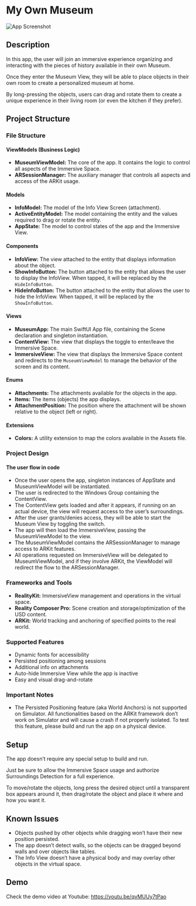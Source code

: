 # My Own Museum

![App Screenshot](screenshot.png)

## Description

In this app, the user will join an immersive experience organizing and interacting with the pieces of history available in their own Museum.

Once they enter the Museum View, they will be able to place objects in their own room to create a personalized museum at home.

By long-pressing the objects, users can drag and rotate them to create a unique experience in their living room (or even the kitchen if they prefer).

## Project Structure

### File Structure

#### ViewModels (Business Logic)
- **MuseumViewModel:** The core of the app. It contains the logic to control all aspects of the Immersive Space.
- **ARSessionManager:** The auxiliary manager that controls all aspects and access of the ARKit usage.

#### Models

- **InfoModel:** The model of the Info View Screen (attachment).
- **ActiveEntityModel:** The model containing the entity and the values required to drag or rotate the entity.
- **AppState:** The model to control states of the app and the Immersive View.

#### Components

- **InfoView:** The view attached to the entity that displays information about the object.
- **ShowInfoButton:** The button attached to the entity that allows the user to display the InfoView. When tapped, it will be replaced by the `HideInfoButton`.
- **HideInfoButton:** The button attached to the entity that allows the user to hide the InfoView. When tapped, it will be replaced by the `ShowInfoButton`.

#### Views

- **MuseumApp:** The main SwiftUI App file, containing the Scene declaration and singleton instantiation.
- **ContentView:** The view that displays the toggle to enter/leave the Immersive Space.
- **ImmersiveView:** The view that displays the Immersive Space content and redirects to the `MuseumViewModel` to manage the behavior of the screen and its content.

#### Enums

- **Attachments:** The attachments available for the objects in the app.
- **Items:** The items (objects) the app displays.
- **AttachmentPosition:** The position where the attachment will be shown relative to the object (left or right).

#### Extensions

- **Colors:** A utility extension to map the colors available in the Assets file.

### Project Design

#### The user flow in code

- Once the user opens the app, singleton instances of AppState and MuseumViewModel will be instantiated.
- The user is redirected to the Windows Group containing the ContentView.
- The ContentView gets loaded and after it appears, if running on an actual device, the view will request access to the user’s surroundings.
- After the user grants/denies access, they will be able to start the Museum View by toggling the switch.
- The app will then load the ImmersiveView, passing the MuseumViewModel to the view.
- The MuseumViewModel contains the ARSessionManager to manage access to ARKit features.
- All operations requested on ImmersiveView will be delegated to MuseumViewModel, and if they involve ARKit, the ViewModel will redirect the flow to the ARSessionManager.

### Frameworks and Tools

- **RealityKit:** ImmersiveView management and operations in the virtual space.
- **Reality Composer Pro:** Scene creation and storage/optimization of the USD content.
- **ARKit:** World tracking and anchoring of specified points to the real world.

### Supported Features

- Dynamic fonts for accessibility
- Persisted positioning among sessions
- Additional info on attachments
- Auto-hide Immersive View while the app is inactive
- Easy and visual drag-and-rotate

### Important Notes

- The Persisted Positioning feature (aka World Anchors) is not supported on Simulator. All functionalities based on the ARKit framework don’t work on Simulator and will cause a crash if not properly isolated. To test this feature, please build and run the app on a physical device.

## Setup

The app doesn’t require any special setup to build and run.

Just be sure to allow the Immersive Space usage and authorize Surroundings Detection for a full experience.

To move/rotate the objects, long press the desired object until a transparent box appears around it, then drag/rotate the object and place it where and how you want it.

## Known Issues

- Objects pushed by other objects while dragging won’t have their new position persisted.
- The app doesn’t detect walls, so the objects can be dragged beyond walls and over objects like tables.
- The Info View doesn’t have a physical body and may overlay other objects in the virtual space.

## Demo

Check the demo video at Youtube: https://youtu.be/qvMUUy7tPao